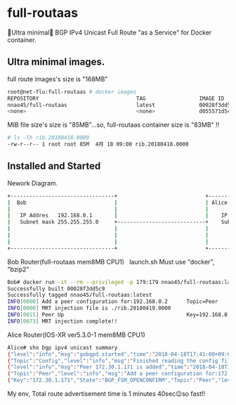 # full-routaas
🐣Ultra minimal🐣 BGP IPv4 Unicast Full Route "as a Service" for Docker container.

## Ultra minimal images.

full route images's size is "168MB"
```bash
root@net-flu:full-routaas # docker images
REPOSITORY                               TAG                 IMAGE ID            CREATED             SIZE
nnao45/full-routaas                      latest              00028f3dd5c9        10 minutes ago      168MB
<none>                                   <none>              d055571d5c0f        10 minutes ago      793MB
```

MIB file size's size is "85MB"...so, full-routaas container size is "83MB" !!
```bash
# ls -lh rib.20180418.0000
-rw-r--r-- 1 root root 85M  4月 18 09:00 rib.20180418.0000
```

## Installed and Started

Nework Diagram.
```bash
+---------------------------------+                            +---------------------------------+
|  Bob                            |                            | Alice                           |
|                                 |                            |                                 |
|   IP Addres   192.168.0.1       |                            |    IP Addres   192.168.0.2      |
|   Subnet mask 255.255.255.0     +----------------------------+    Subnet mask 255.255.255.0    |
|                                 |                            |                                 |
|                                 |                            |                                 |
|                                 |                            |                                 |
+---------------------------------+                            +---------------------------------+
```

Bob Router(full-routaas mem8MB CPU1)  
launch.sh Must use "docker", "bzip2"
```bash
Bob# docker run -it --rm --privileged -p 179:179 nnao45/full-routaas:latest
Successfully built 00028f3dd5c9
Successfully tagged nnao45/full-routaas:latest
INFO[0000] Add a peer configuration for:192.168.0.2      Topic=Peer
INFO[0000] MRT injection file is ./rib.20180419.0000    
INFO[0015] Peer Up                                       Key=192.168.0.2 State=BGP_FSM_OPENCONFIRM Topic=Peer
INFO[0073] MRT injection complete!! 
```

Alice Router(IOS-XR ver5.3.0-1 mem8MB CPU1)
```bash
Alice# sho bgp ipv4 unicast summary 
{"level":"info","msg":"gobgpd started","time":"2018-04-18T17:41:08+09:00"}
{"Topic":"Config","level":"info","msg":"Finished reading the config file","time":"2018-04-18T17:41:08+09:00"}
{"level":"info","msg":"Peer 172.30.1.171 is added","time":"2018-04-18T17:41:08+09:00"}
{"Topic":"Peer","level":"info","msg":"Add a peer configuration for:172.30.1.171","time":"2018-04-18T17:41:08+09:00"}
{"Key":"172.30.1.171","State":"BGP_FSM_OPENCONFIRM","Topic":"Peer","level":"info","msg":"Peer Up","time":"2018-04-18T17:41:26+09:00"}
```

My env, Total route advertisement time is 1 minutes 40sec😉so fast!!
